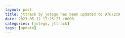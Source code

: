 ```yaml
---
layout: post
title: jttrack by jotego has been updated to 97672c9
date: 2023-05-12 17:25:27 +0000
categories: [jotego, jttrack]
tags: [update]
---
```


